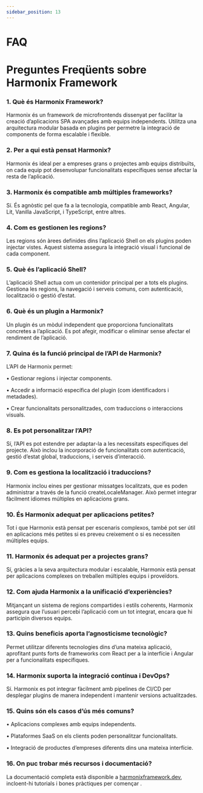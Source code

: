 ```yaml
---
sidebar_position: 13
---
```


# FAQ

# Preguntes Freqüents sobre Harmonix Framework

  

### 1\. Què és Harmonix Framework?

  

Harmonix és un framework de microfrontends dissenyat per facilitar la creació d’aplicacions SPA avançades amb equips independents. Utilitza una arquitectura modular basada en plugins per permetre la integració de components de forma escalable i flexible.

  

### 2\. Per a qui està pensat Harmonix?

  

Harmonix és ideal per a empreses grans o projectes amb equips distribuïts, on cada equip pot desenvolupar funcionalitats específiques sense afectar la resta de l’aplicació.

  

### 3\. Harmonix és compatible amb múltiples frameworks?

  

Sí. És agnòstic pel que fa a la tecnologia, compatible amb React, Angular, Lit, Vanilla JavaScript, i TypeScript, entre altres.

  

### 4\. Com es gestionen les regions?

  

Les regions són àrees definides dins l’aplicació Shell on els plugins poden injectar vistes. Aquest sistema assegura la integració visual i funcional de cada component.

  

### 5\. Què és l’aplicació Shell?

  

L’aplicació Shell actua com un contenidor principal per a tots els plugins. Gestiona les regions, la navegació i serveis comuns, com autenticació, localització o gestió d’estat.

  

### 6\. Què és un plugin a Harmonix?

  

Un plugin és un mòdul independent que proporciona funcionalitats concretes a l’aplicació. Es pot afegir, modificar o eliminar sense afectar el rendiment de l’aplicació.

  

### 7\. Quina és la funció principal de l’API de Harmonix?

  

L’API de Harmonix permet:

• Gestionar regions i injectar components.

• Accedir a informació específica del plugin (com identificadors i metadades).

• Crear funcionalitats personalitzades, com traduccions o interaccions visuals.

  

### 8\. Es pot personalitzar l’API?

  

Sí, l’API es pot estendre per adaptar-la a les necessitats específiques del projecte. Això inclou la incorporació de funcionalitats com autenticació, gestió d’estat global, traduccions, i serveis d’interacció.

  

### 9\. Com es gestiona la localització i traduccions?

Harmonix inclou eines per gestionar missatges localitzats, que es poden administrar a través de la funció createLocaleManager. Això permet integrar fàcilment idiomes múltiples en aplicacions grans.

  

### 10\. És Harmonix adequat per aplicacions petites?

  

Tot i que Harmonix està pensat per escenaris complexos, també pot ser útil en aplicacions més petites si es preveu creixement o si es necessiten múltiples equips.

  

### 11\. Harmonix és adequat per a projectes grans?

  

Sí, gràcies a la seva arquitectura modular i escalable, Harmonix està pensat per aplicacions complexes on treballen múltiples equips i proveïdors.

  

  

### 12\. Com ajuda Harmonix a la unificació d’experiències?

  

Mitjançant un sistema de regions compartides i estils coherents, Harmonix assegura que l’usuari percebi l’aplicació com un tot integrat, encara que hi participin diversos equips.

  

### 13\. Quins beneficis aporta l’agnosticisme tecnològic?

  

Permet utilitzar diferents tecnologies dins d’una mateixa aplicació, aprofitant punts forts de frameworks com React per a la interfície i Angular per a funcionalitats específiques.

  

### 14\. Harmonix suporta la integració contínua i DevOps?

  

Sí. Harmonix es pot integrar fàcilment amb pipelines de CI/CD per desplegar plugins de manera independent i mantenir versions actualitzades.

  

### 15\. Quins són els casos d’ús més comuns?

  

• Aplicacions complexes amb equips independents.

• Plataformes SaaS on els clients poden personalitzar funcionalitats.

• Integració de productes d’empreses diferents dins una mateixa interfície.

  

### 16\. On puc trobar més recursos i documentació?

  

La documentació completa està disponible a [harmonixframework.dev](https://harmonixframework.dev/), incloent-hi tutorials i bones pràctiques per començar .